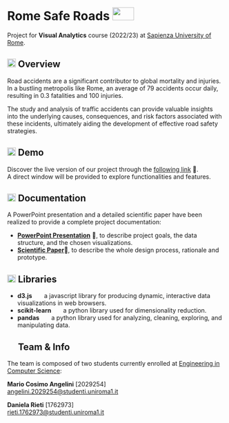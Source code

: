 # Rome Safe Roads <img src="dataset/img/icons/car-burst.svg" width="50" height="30">
Project for **Visual Analytics** course (2022/23) at [Sapienza University of Rome](https://www.uniroma1.it/it/pagina-strutturale/home).

## <img src="dataset/img/icons/glass.svg" width="20" height="20"> Overview
Road accidents are a significant contributor to global mortality and injuries. 
In a bustling metropolis like Rome, an average of 79 accidents occur daily, resulting in 0.3 fatalities and 100 injuries.  

The study and analysis of traffic accidents can provide valuable insights into the underlying causes, consequences, and risk factors associated with these incidents, ultimately aiding the development of effective road safety strategies.

## <img src="dataset/img/icons/play.svg" width="20" height="19"> Demo 
Discover the live version of our project through the [following link](https://2029254.github.io/RomeSafeRoads/) 🔗.<br> A direct window will be provided to explore functionalities and features.

## <img src="dataset/img/icons/folder.svg" width="20" height="18"> Documentation
A PowerPoint presentation and a detailed scientific paper have been realized to provide a complete project documentation:

* [**PowerPoint Presentation**](docs/Presentation.pdf) 🔗, to describe project goals, the data structure, and the chosen visualizations. <br>
* [**Scientific Paper**](docs/ScientificPaper.pdf)🔗, to describe the whole design process, rationale and prototype. <br>

## <img src="dataset/img/icons/bookmark.svg" width="20" height="18"> Libraries 

* **d3.js** <img src="dataset/img/icons/arrow.svg" width="20" height="10"> a javascript library for producing dynamic, interactive data visualizations in web browsers.
* **scikit-learn** <img src="dataset/img/icons/arrow.svg" width="20" height="10"> a python library used for dimensionality reduction.
* **pandas** <img src="dataset/img/icons/arrow.svg" width="20" height="10"> a python library used for analyzing, cleaning, exploring, and manipulating data.

## <img src="dataset/img/icons/user-team.svg" width="20" height="15"> Team & Info
The team is composed of two students currently enrolled at [Engineering in Computer Science](https://corsidilaurea.uniroma1.it/it/corso/2023/30430/home):<br>

**Mario Cosimo Angelini** [2029254] <br>
angelini.2029254@studenti.uniroma1.it
  
**Daniela Rieti** [1762973] <br>
rieti.1762973@studenti.uniroma1.it

